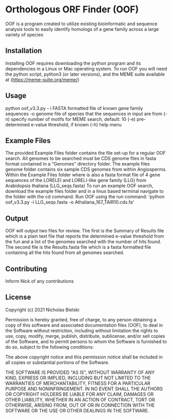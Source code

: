 # Orthologous ORF Finder (OOF)
OOF is a program created to utilize existing bioinformatic and sequence analysis tools to easily identify homologs of a gene family across a large variety of species

## Installation
Installing OOF requires downloading the python program and its dependencies in a Linux or Mac operating system. To run OOF you will need the python script, python3 (or later versions), and the MEME suite available at (https://meme-suite.org/meme/)

## Usage
python oof_v3.3.py - i FASTA formatted file of known gene family sequences -o genome file of species that the sequences in input are from (-n) specify number of motifs for MEME search, default: 10 (-e) pre-determined e-value threshold, if known (-h) help menu

## Example Files
The provided Example Files folder contains the file set-up for a regular OOF search. All genomes to be searched must be CDS genome files in fasta format contained in a "Genomes" directory folder. The example files genome folder contains six sample CDS genomes from within Angiosperms. Within the Example Files folder where is also a fasta format file of 4 gene sequences of the LORELEI and LORELI-like gene family (LLG) from Arabidopsis thaliana (LLG_seqs.fasta)
To run an example OOF search, download the example files folder and in a linux based terminal navigate to the folder with the cd command. Run OOF using the run command: 'python oof_v3.3.py -i LLG_seqs.fasta -o Athaliana_167_TAIR10.cds.fa'

## Output
OOF will output two files for review. The first is the Summary of Results file which is a plain text file that reports the determined e-value threshold from the fun and a list of the genomes searched with the number of hits found. The second file is the Results.fasta file which is a fasta formatted file containing all the hits found from all genomes searched.

## Contributing
Inform Nick of any contributions

## License
Copyright (c) 2021 Nicholas Bielski

Permission is hereby granted, free of charge, to any person obtaining a copy of this software and associated documentation files (OOF), to deal in the Software without restriction, including without limitation the rights to use, copy, modify, merge, publish, distribute, sublicense, and/or sell copies of the Software, and to permit persons to whom the Software is furnished to do so, subject to the following conditions:

The above copyright notice and this permission notice shall be included in all copies or substantial portions of the Software.

THE SOFTWARE IS PROVIDED "AS IS", WITHOUT WARRANTY OF ANY KIND, EXPRESS OR IMPLIED, INCLUDING BUT NOT LIMITED TO THE WARRANTIES OF MERCHANTABILITY, FITNESS FOR A PARTICULAR PURPOSE AND NONINFRINGEMENT. IN NO EVENT SHALL THE AUTHORS OR COPYRIGHT HOLDERS BE LIABLE FOR ANY CLAIM, DAMAGES OR OTHER LIABILITY, WHETHER IN AN ACTION OF CONTRACT, TORT OR OTHERWISE, ARISING FROM, OUT OF OR IN CONNECTION WITH THE SOFTWARE OR THE USE OR OTHER DEALINGS IN THE SOFTWARE. 
